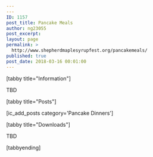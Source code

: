 ```yaml
---
---
ID: 1157
post_title: Pancake Meals
author: ng23055
post_excerpt:
layout: page
permalink: >
  http://www.shepherdmaplesyrupfest.org/pancakemeals/
published: true
post_date: 2018-03-16 00:01:00
---
```

<span style="font-weight: 400;">[tabby title="Information"]</span>

<span style="font-weight: 400;">TBD</span>

<span style="font-weight: 400;">[tabby title="Posts"]</span>

<span style="font-weight: 400;">[ic_add_posts category='Pancake Dinners']</span>

<span style="font-weight: 400;">[tabby title="Downloads"]</span>

<span style="font-weight: 400;">TBD</span>

<span style="font-weight: 400;">[tabbyending]</span>